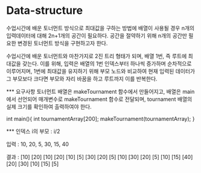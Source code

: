 # Data-structure

수업시간에 배운 토너먼트 방식으로 최대값을 구하는 방법에 배열이 사용될 경우 n개의 입력데이터에 대해 2n+1개의 공간이 필요하다. 공간을 절약하기 위해 n개의 공간만 필요한 변경된 토너먼트 방식을 구현하고자 한다.

수업시간에 배운 토너먼트와 마찬가지로 2진 트리 형태가 되며, 배열 1번, 즉 루트에 최대값을 갖는다. 이를 위해, 입력은 배열의 1번 인덱스부터 하나씩 증가하며 순차적으로 이루어지며, 1번에 최대값을 유지하기 위해 부모 노드와 비교하여 현재 입력된 데이터가 그 부모보다 크다면 부모와 자리 바꿈을 하고 루트까지 이를 반복한다.

*** 요구사항
토너먼트 배열은 makeTournament 함수에서 만들어지고, 배열은 main에서 선언되어 매개변수로 makeTournament 함수로 전달되며, tournament 배열의 실제 크기를 확인하여 출력하여야 한다.

int main(){
    int tournamentArray[200];
    makeTournament(tournamentArray);
}

*** 인덱스 i의 부모 : i/2

입력 : 10, 20, 5, 30, 15, 40

결과 :
[10]
[20] [10]
[20] [10] [5]
[30] [20] [5] [10]
[30] [20] [5] [10] [15]
[40] [20] [30] [10] [15] [5]
